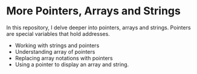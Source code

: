 # More Pointers, Arrays and Strings

In this repository, I delve deeper into pointers, arrays and strings.
Pointers are special variables that hold addresses.

- Working with strings and pointers
- Understanding array of pointers
- Replacing array notations with pointers
- Using a pointer to display an array and string.
